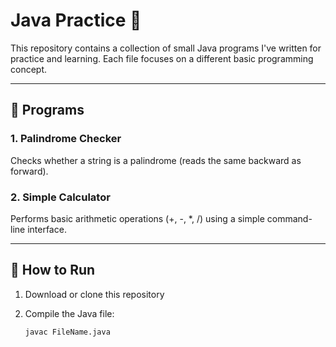 # Java Practice 🧠

This repository contains a collection of small Java programs I've written for practice and learning. Each file focuses on a different basic programming concept.

---

## 📂 Programs

### 1. Palindrome Checker
Checks whether a string is a palindrome (reads the same backward as forward).

### 2. Simple Calculator
Performs basic arithmetic operations (+, -, *, /) using a simple command-line interface.

---

## 🚀 How to Run

1. Download or clone this repository
2. Compile the Java file:

   ```bash
   javac FileName.java

